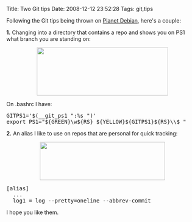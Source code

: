 Title: Two Git tips
Date: 2008-12-12 23:52:28
Tags: git,tips

Following the Git tips being thrown on <a href="http://planet.debian.org">Planet Debian</a>, here's a couple:

<strong>1.</strong> Changing into a directory that contains a repo and shows you on PS1 what branch you are standing on:

<div align="center"><a href="http://damog.net/old/axiombox/2008/12/git-ps1.png"><img class="aligncenter size-full wp-image-739" title="git-ps1" src="http://damog.net/old/axiombox/2008/12/git-ps1.png" alt="" width="344" height="126" /></a></div>

On .bashrc I have:
<pre>GITPS1='$(__git_ps1 ":%s ")'
export PS1="${GREEN}\w${RS} ${YELLOW}${GITPS1}${RS}\\$ "</pre>
<strong>2.</strong> An alias I like to use on repos that are personal for quick tracking:

<div align="center"><a href="http://damog.net/old/axiombox/2008/12/git-log1.png"><img class="aligncenter size-full wp-image-740" title="git-log1" src="http://damog.net/old/axiombox/2008/12/git-log1.png" alt="" width="328" height="100" /></a></div>

<pre>[alias]
  ...
  log1 = log --pretty=oneline --abbrev-commit</pre>
I hope you like them.